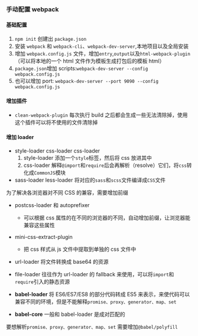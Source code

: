 ### 手动配置 webpack

#### 基础配置

1. `npm init` 创建出 `package.json`
2. 安装 `webpack` 和 `webpack-cli`、`webpack-dev-server`,本地项目以及全局安装
3. 增加 `webpack.config.js` 文件，增加`entry`,`output`以及`html-webpack-plugin`（可以将本地的一个 html 文件作为模板生成打包后的模板 html）
4. `package.json`增加 scripts:`webpack-dev-server --config webpack.config.js`
5. 也可以增加 port: `webpack-dev-server --port 9090 --config webpack.config.js`

#### 增加插件

- `clean-webpack-plugin` 每次执行 build 之后都会生成一些无法清除掉，使用这个插件可以将不使用的文件清除掉

#### 增加 loader

- style-loader css-loader css-loader
  1. style-loader 添加一个`style`标签，然后将 css 放进其中
  2. css-loader 解释`@import`和`require`后会再解析（resolve）它们，将`css`转化成`CommonJS`模块
- sass-loader less-loader 将对应的`sass`和`scss`文件编译成`CSS`文件

为了解决各浏览器对不同 CSS 的兼容，需要增加前缀

- postcss-loader 和 autoprefixer
  - 可以根据 css 属性的在不同的浏览器的不同，自动增加前缀，让浏览器能兼容这些属性
- mini-css-extract-plugin
  - 把 css 样式从 js 文件中提取到单独的 css 文件中
- url-loader 将文件转换成 base64 的资源
- file-loader 往往作为 url-loader 的 fallback 来使用，可以将`import`和`require`引入的静态资源

- **babel-loader** 将 ES6/ES7/ES8 的部分代码转成 ES5 来表示，来使代码可以兼容不同的环境，但是不能解释`promise、proxy、generator、map、set`
- **babel-core** 一般和 babel-loader 是成对匹配的

要想解析`promise、proxy、generator、map、set`
需要增加`@babel/polyfill`

